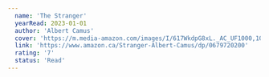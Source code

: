 ```yaml
---
  name: 'The Stranger'
  yearRead: 2023-01-01
  author: 'Albert Camus'
  cover: 'https://m.media-amazon.com/images/I/617WkdpG8xL._AC_UF1000,1000_QL80_.jpg'
  link: 'https://www.amazon.ca/Stranger-Albert-Camus/dp/0679720200'
  rating: '7'
  status: 'Read'
---
```

